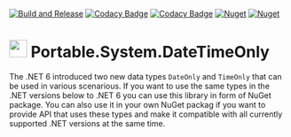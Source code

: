 [![Build and Release](https://github.com/OlegRa/System.DateTimeOnly/actions/workflows/release.yml/badge.svg)](https://github.com/OlegRa/System.DateTimeOnly/actions/workflows/release.yml)
[![Codacy Badge](https://app.codacy.com/project/badge/Grade/37aac9b569e347d591f1648ff2793092)](https://www.codacy.com/gh/OlegRa/System.DateTimeOnly/dashboard?utm_source=github.com&amp)
[![Codacy Badge](https://app.codacy.com/project/badge/Coverage/37aac9b569e347d591f1648ff2793092)](https://www.codacy.com/gh/OlegRa/System.DateTimeOnly/dashboard?utm_source=github.com)
[![Nuget](https://img.shields.io/nuget/v/Portable.System.DateTimeOnly?logo=NuGet)](https://www.nuget.org/packages/Portable.System.DateTimeOnly)
[![Nuget](https://img.shields.io/nuget/dt/Portable.System.DateTimeOnly?logo=NuGet)](https://www.nuget.org/stats/packages/Portable.System.DateTimeOnly?groupby=Version)

# <img src="https://github.com/OlegRa/System.DateTimeOnly/blob/7cfc5e5050ff4938731f67b1e48c330f3735d35c/Icon.png" width="32"> Portable.System.DateTimeOnly

The .NET 6 introduced two new data types `DateOnly` and `TimeOnly` that can be used in various scenarious. If you want to use the same types in the .NET versions below to .NET 6 you can use this library in form of NuGet package. You can also use it in your own NuGet packag if you want to provide API that uses these types and make it compatible with all currently supported .NET versions at the same time.
